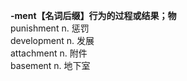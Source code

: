 **-ment【名词后缀】行为的过程或结果；物**  
punishment n. 惩罚  
development n. 发展  
attachment n. 附件  
basement n. 地下室